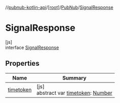 //[pubnub-kotlin-api](../../../../index.md)/[[root]](../../index.md)/[PubNub](../index.md)/[SignalResponse](index.md)

# SignalResponse

[js]\
interface [SignalResponse](index.md)

## Properties

| Name | Summary |
|---|---|
| [timetoken](timetoken.md) | [js]<br>abstract var [timetoken](timetoken.md): [Number](https://kotlinlang.org/api/latest/jvm/stdlib/kotlin/-number/index.html) |
